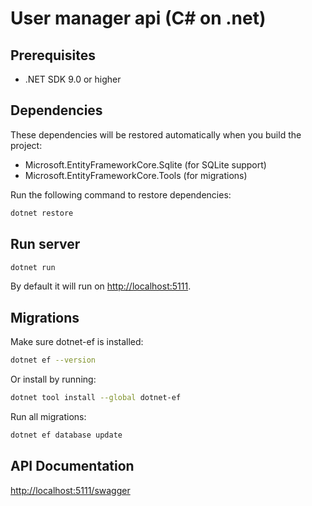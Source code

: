 # User manager api (C# on .net)

## Prerequisites

- .NET SDK 9.0 or higher

## Dependencies

These dependencies will be restored automatically when you build the project:

- Microsoft.EntityFrameworkCore.Sqlite (for SQLite support)
- Microsoft.EntityFrameworkCore.Tools (for migrations)

Run the following command to restore dependencies:

```bash
dotnet restore
```

## Run server

```bash
dotnet run
```

By default it will run on [http://localhost:5111](http://localhost:5111).

## Migrations

Make sure dotnet-ef is installed:

```bash
dotnet ef --version
```

Or install by running:

```bash
dotnet tool install --global dotnet-ef
```

Run all migrations:

```bash
dotnet ef database update
```

## API Documentation

[http://localhost:5111/swagger](http://localhost:5111/swagger)

